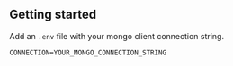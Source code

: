 ## Getting started
Add an `.env` file with your mongo client connection string.

``` 
CONNECTION=YOUR_MONGO_CONNECTION_STRING

```